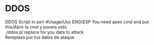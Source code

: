 # DDOS
DDOS Script in perl
#Usage/Uso
ENG/ESP
You need apen cmd and put this/Abrir la cmd y poneis esto                                                                               
./ddos.pl <ip> <port> <time>                                                                                                              replace <ip> <port> <time> for you data to attack                                                                                       
Remplaza <ip> <port> <time> por tus datos de ataque
